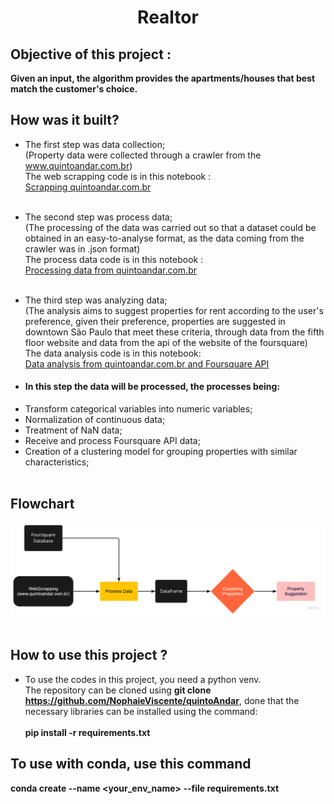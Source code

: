 <h1 align="center"> Realtor </h1>

## Objective of this project : 
**Given an input, the algorithm provides the apartments/houses that best match the customer's choice.**

## How was it built?
* The first step was data collection;<br/> 
(Property data were collected through a crawler from the www.quintoandar.com.br)<br/> 
The web scrapping code is in this notebook : <br/>
[Scrapping quintoandar.com.br](code/scrapping_quintoAndar.ipynb)<br/><br/>

* The second step was process data;<br/>
(The processing of the data was carried out so that a dataset could be obtained in an easy-to-analyse format, as the data coming from the crawler was in .json format)<br/>
The process data code is in this notebook : <br/>
[Processing data from quintoandar.com.br](code/process_data.ipynb)<br/><br/>

* The third step was analyzing data;<br/>
(The analysis aims to suggest properties for rent according to the user's preference, given their preference, properties are suggested in downtown São Paulo that meet these criteria, through data from the fifth floor website and data from the api of the website of the foursquare)<br/>
The data analysis code is in this notebook: <br/>
[Data analysis from quintoandar.com.br and Foursquare API](code/analyzing_data.ipynb)

* #### In this step the data will be processed, the processes being:
- Transform categorical variables into numeric variables;
- Normalization of continuous data;
- Treatment of NaN data;
- Receive and process Foursquare API data;
- Creation of a clustering model for grouping properties with similar characteristics;<br/><br/>


## Flowchart
![FlowChart](docs/Flowchart.png)
<br/><br/>

## How to use this project ?
* To use the codes in this project, you need a python venv.<br/> 
The repository can be cloned using **git clone https://github.com/NophaieViscente/quintoAndar**, done that the necessary libraries can be installed using the command:<br/><br/>
**pip install -r requirements.txt**


## To use with conda, use this command
**conda create --name <your_env_name> --file requirements.txt**
